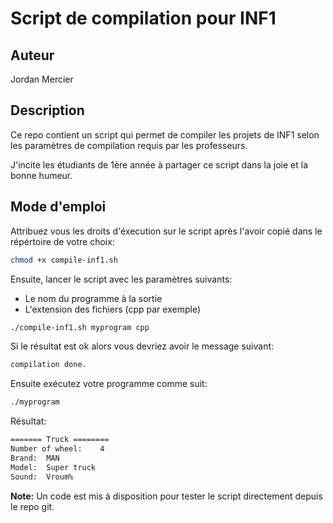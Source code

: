 # Script de compilation pour INF1
## Auteur
Jordan Mercier

## Description
Ce repo contient un script qui permet de compiler les projets de INF1 selon les paramètres de compilation requis par les professeurs.  

J'incite les étudiants de 1ère année à partager ce script dans la joie et la bonne humeur.  

## Mode d'emploi
Attribuez vous les droits d'éxecution sur le script après l'avoir copié dans le répértoire de votre choix:
```bash
chmod +x compile-inf1.sh
```

Ensuite, lancer le script avec les paramètres suivants:
+ Le nom du programme à la sortie
+ L'extension des fichiers (cpp par exemple)

```bash
./compile-inf1.sh myprogram cpp
```

Si le résultat est ok alors vous devriez avoir le message suivant:
```bash
compilation done.
```

Ensuite exécutez votre programme comme suit:
```bash
./myprogram
```

Résultat: 
```bash
======= Truck ========
Number of wheel:	4
Brand:	MAN
Model:	Super truck
Sound:	Vroum%
```

**Note:** Un code est mis à disposition pour tester le script directement depuis le repo git.
